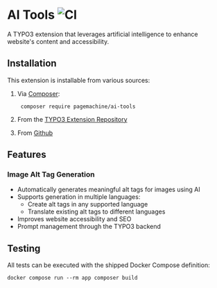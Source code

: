 # AI Tools ![CI](https://github.com/pagemachine/ai-tools/workflows/CI/badge.svg)

A TYPO3 extension that leverages artificial intelligence to enhance website's content and accessibility.

## Installation

This extension is installable from various sources:

1. Via [Composer](https://packagist.org/packages/pagemachine/ai-tools):

        composer require pagemachine/ai-tools

2. From the [TYPO3 Extension Repository](https://extensions.typo3.org/extension/ai_tools)
3. From [Github](https://github.com/pagemachine/ai-tools/releases)

## Features

### Image Alt Tag Generation
* Automatically generates meaningful alt tags for images using AI
* Supports generation in multiple languages:
    * Create alt tags in any supported language
    * Translate existing alt tags to different languages
* Improves website accessibility and SEO
* Prompt management through the TYPO3 backend


## Testing

All tests can be executed with the shipped Docker Compose definition:

    docker compose run --rm app composer build
